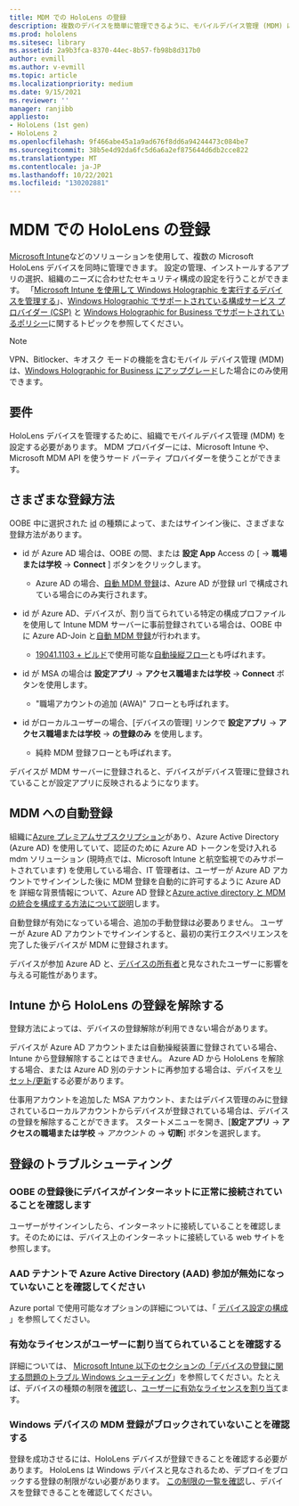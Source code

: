 ```yaml
---
title: MDM での HoloLens の登録
description: 複数のデバイスを簡単に管理できるように、モバイルデバイス管理 (MDM) に HoloLens を登録する方法について説明します。
ms.prod: hololens
ms.sitesec: library
ms.assetid: 2a9b3fca-8370-44ec-8b57-fb98b8d317b0
author: evmill
ms.author: v-evmill
ms.topic: article
ms.localizationpriority: medium
ms.date: 9/15/2021
ms.reviewer: ''
manager: ranjibb
appliesto:
- HoloLens (1st gen)
- HoloLens 2
ms.openlocfilehash: 9f466abe45a1a9ad676f8dd6a94244473c084be7
ms.sourcegitcommit: 38b5e4d92da6fc5d6a6a2ef875644d6db2cce822
ms.translationtype: MT
ms.contentlocale: ja-JP
ms.lasthandoff: 10/22/2021
ms.locfileid: "130202881"
---
```

# <a name="enroll-hololens-in-mdm"></a>MDM での HoloLens の登録

[Microsoft Intune](/intune/windows-holographic-for-business)などのソリューションを使用して、複数の Microsoft HoloLens デバイスを同時に管理できます。 設定の管理、インストールするアプリの選択、組織のニーズに合わせたセキュリティ構成の設定を行うことができます。 「[Microsoft Intune を使用して Windows Holographic を実行するデバイスを管理する](/intune/windows-holographic-for-business)」、[Windows Holographic でサポートされている構成サービス プロバイダー (CSP)](https://msdn.microsoft.com/windows/hardware/commercialize/customize/mdm/configuration-service-provider-reference#hololens) と [Windows Holographic for Business でサポートされているポリシー](https://msdn.microsoft.com/windows/hardware/commercialize/customize/mdm/policy-configuration-service-provider#hololenspolicies)に関するトピックを参照してください。

> [!NOTE]
> VPN、Bitlocker、キオスク モードの機能を含むモバイル デバイス管理 (MDM) は、[Windows Holographic for Business にアップグレード](hololens1-upgrade-enterprise.md)した場合にのみ使用できます。

## <a name="requirements"></a>要件

 HoloLens デバイスを管理するために、組織でモバイルデバイス管理 (MDM) を設定する必要があります。 MDM プロバイダーには、Microsoft Intune や、Microsoft MDM API を使うサード パーティ プロバイダーを使うことができます。

## <a name="different-ways-to-enroll"></a>さまざまな登録方法

OOBE 中に選択された [id](hololens-identity.md) の種類によって、またはサインイン後に、さまざまな登録方法があります。

- id が Azure AD 場合は、OOBE の間、または **設定 App** Access の [  ->  **職場または学校**  ->  **Connect** ] ボタンをクリックします。
    - Azure AD の場合、[自動 MDM 登録](hololens-enroll-mdm.md#auto-enrollment-in-mdm)は、Azure AD が登録 url で構成されている場合にのみ実行されます。

- id が Azure AD、デバイスが、割り当てられている特定の構成プロファイルを使用して Intune MDM サーバーに事前登録されている場合は、OOBE 中に Azure AD-Join と[自動 MDM 登録](hololens-enroll-mdm.md#auto-enrollment-in-mdm)が行われます。
    - [19041.1103 + ビルド](hololens-release-notes.md#windows-holographic-version-2004)で使用可能な[自動操縦フロー](hololens2-autopilot.md)とも呼ばれます。


- id が MSA の場合は **設定アプリ**  ->  **アクセス職場または学校**  ->  **Connect** ボタンを使用します。
    - "職場アカウントの追加 (AWA)" フローとも呼ばれます。
- id がローカルユーザーの場合、[デバイスの管理] リンクで **設定アプリ**  ->  **アクセス職場または学校**  ->  **の登録のみ** を使用します。
    - 純粋 MDM 登録フローとも呼ばれます。

デバイスが MDM サーバーに登録されると、デバイスがデバイス管理に登録されていることが設定アプリに反映されるようになります。

## <a name="auto-enrollment-in-mdm"></a>MDM への自動登録

組織に[Azure プレミアムサブスクリプション](https://azure.microsoft.com/overview/)があり、Azure Active Directory (Azure AD) を使用していて、認証のために Azure AD トークンを受け入れる mdm ソリューション (現時点では、Microsoft Intune と航空監視でのみサポートされています) を使用している場合、IT 管理者は、ユーザーが Azure AD アカウントでサインインした後に MDM 登録を自動的に許可するように Azure AD を 詳細な背景情報について、Azure AD 登録と[Azure active directory と MDM の統合](/windows/client-management/mdm/azure-active-directory-integration-with-mdm)[を構成する方法について説明](/mem/intune/enrollment/windows-enroll#enable-windows-10-automatic-enrollment)します。

自動登録が有効になっている場合、追加の手動登録は必要ありません。 ユーザーが Azure AD アカウントでサインインすると、最初の実行エクスペリエンスを完了した後デバイスが MDM に登録されます。

デバイスが参加 Azure AD と、[デバイスの所有者](security-adminless-os.md#device-owner)と見なされたユーザーに影響を与える可能性があります。

## <a name="unenroll-hololens-from-intune"></a>Intune から HoloLens の登録を解除する

登録方法によっては、デバイスの登録解除が利用できない場合があります。

デバイスが Azure AD アカウントまたは自動操縦装置に登録されている場合、Intune から登録解除することはできません。 Azure AD から HoloLens を解除する場合、または Azure AD 別のテナントに再参加する場合は、デバイスを[リセット/更新](hololens-recovery.md#restart-the-device)する必要があります。

仕事用アカウントを追加した MSA アカウント、またはデバイス管理のみに登録されているローカルアカウントからデバイスが登録されている場合は、デバイスの登録を解除することができます。 スタートメニューを開き、[**設定アプリ**  ->  **アクセスの職場または学校**  ->  *アカウント* の  ->  **切断**] ボタンを選択します。

## <a name="enrollment-troubleshooting"></a>登録のトラブルシューティング

### <a name="ensure-device-is-successfully-connected-to-internet-before-attempting-enrollment-post-oobe"></a>OOBE の登録後にデバイスがインターネットに正常に接続されていることを確認します

ユーザーがサインインしたら、インターネットに接続していることを確認します。そのためには、デバイス上のインターネットに接続している web サイトを参照します。

### <a name="ensure-that-azure-active-directory-aad-join-is-not-disabled-in-your-aad-tenant"></a>AAD テナントで Azure Active Directory (AAD) 参加が無効になっていないことを確認してください

Azure portal で使用可能なオプションの詳細については、「 [デバイス設定の構成](/azure/active-directory/devices/azureadjoin-plan#configure-your-device-settings) 」を参照してください。

### <a name="ensure-valid-license-is-assigned-to-the-user"></a>有効なライセンスがユーザーに割り当てられていることを確認する

詳細については、 [Microsoft Intune 以下のセクションの「デバイスの登録に関する問題のトラブル Windows シューティング](/troubleshoot/mem/intune/troubleshoot-windows-enrollment-errors)」を参照してください。たとえば、デバイスの種類の制限を[確認](/troubleshoot/mem/intune/troubleshoot-windows-enrollment-errors#check-device-type-restrictions)し、[ユーザーに有効なライセンスを割り当て](/troubleshoot/mem/intune/troubleshoot-windows-enrollment-errors#assign-a-valid-license-to-the-user)ます。

### <a name="ensure-that-mdm-enrollment-isnt-blocked-for-windows-devices"></a>Windows デバイスの MDM 登録がブロックされていないことを確認する

登録を成功させるには、HoloLens デバイスが登録できることを確認する必要があります。 HoloLens は Windows デバイスと見なされるため、デプロイをブロックする登録の制限がない必要があります。 [この制限の一覧を確認](/mem/intune/enrollment/enrollment-restrictions-set)し、デバイスを登録できることを確認してください。
